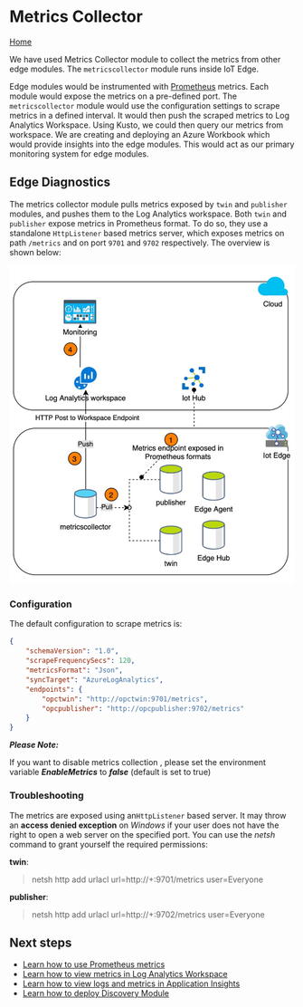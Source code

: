 # Metrics Collector

[Home](readme.md)

We have used Metrics Collector module to collect the metrics from other edge modules. The `metricscollector` module runs inside IoT Edge. 

Edge modules would be instrumented with [Prometheus](https://github.com/prometheus-net/prometheus-net) metrics. Each module would expose the metrics on a pre-defined port.  The `metricscollector` module would use the configuration settings to scrape metrics in a defined interval. It would then push the scraped metrics to Log Analytics Workspace. Using Kusto, we could then query our metrics from workspace. We are creating and deploying an Azure Workbook which would provide insights into the edge modules. This would act as our primary monitoring system for edge modules.



## Edge Diagnostics

The metrics collector module pulls metrics exposed by `twin` and `publisher` modules, and pushes them to the Log Analytics workspace. Both `twin` and `publisher` expose metrics in Prometheus format. To do so, they use a standalone `HttpListener` based metrics server, which exposes metrics on  path `/metrics` and on port `9701` and `9702` respectively. The overview is shown below:

![metrics](../media/metrics.jpeg)

### Configuration

The default configuration to scrape metrics is:

```json
{ 
    "schemaVersion": "1.0",
	"scrapeFrequencySecs": 120,
	"metricsFormat": "Json",
	"syncTarget": "AzureLogAnalytics",
	"endpoints": {
		"opctwin": "http://opctwin:9701/metrics",
		"opcpublisher": "http://opcpublisher:9702/metrics"
	}
}
```

***Please Note:***

If you want to disable metrics collection , please set the environment variable ***EnableMetrics*** to ***false*** (default is set to true)

### Troubleshooting

The metrics are exposed using an`HttpListener` based server. It may throw an **access denied exception** on *Windows* if your user does not have the right to open a web server on the specified port. You can use the *netsh* command to grant yourself the required permissions:

**twin**:

> netsh http add urlacl url=http://+:9701/metrics user=Everyone

**publisher**:

> netsh http add urlacl url=http://+:9702/metrics user=Everyone



## Next steps

* [Learn how to use Prometheus metrics](../dev-guides/how-to-use-prometheus-metrics.md)
* [Learn how to view metrics in Log Analytics Workspace](../tutorials/tut-loganalytics.md)
* [Learn how to view logs and metrics in Application Insights](../tutorials/tut-applicationinsights.md)
* [Learn how to deploy Discovery Module](../deploy/howto-install-iot-edge.md)
